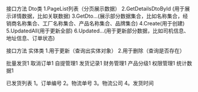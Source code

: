 接口方法 Dto类
1.PageList列表（分页展示数据）
2.GetDetailsDtoById (用于展示详情数据，比如关联数据)
3.GetDto...(展示部分数据集合，比如名称集合，经销商名称集合、工厂名称集合、产品名称集合、品牌集合)
4.Create(用于创建)
5.UpdatedAll(用于更新全部)
6.Updated...(用于更新部分数据，比如司机信息、地址信息、订单状态)


接口方法 实体类
1.用于更新（查询出实体对象）
2.用于删除（查询是否存在）


批量发货1
取消订单1
自提管理1
发货记录1
财务管理1
产品分级1
权限管理1
统计数据1


已发货列表
1。订单编号
2。物流单号
3。物流公司
4。发货时间
